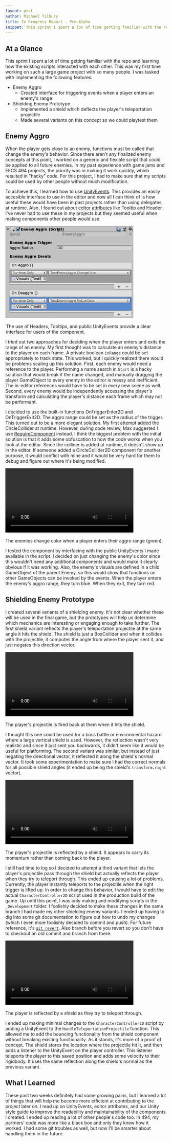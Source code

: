 ```yaml
---
layout: post
author: Michael Tilbury
title: Io Progress Report - Pre-Alpha
snippet: This sprint I spent a lot of time getting familiar with the repository and reading the existing code to understand how the scripts interact with each other. I was tasked with creating an interface for triggering events when a player enters/exits an enemy's range as well as making a prototype version of a shielding enemy.
---
```

## At a Glance
This sprint I spent a lot of time getting familiar with the repo and learning how the existing scripts interacted with each other. This was my first time working on such a large game project with so many people. I was tasked with implementing the following features:
* Enemy Aggro
    * Created interface for triggering events when a player enters an enemy's range
* Shielding Enemy Prototype
    * Implemented a shield which deflects the player's teleportation projectile
    * Made several variants on this concept so we could playtest them

## Enemy Aggro
When the player gets close to an enemy, functions must be called that change the enemy's behavior. Since there aren't any finalized enemy concepts at this point, I worked on a generic and flexible script that could be applied to all future enemies. In my past experience with game jams and EECS 494 projects, the priority was in making it work quickly, which resulted in "hacky" code. For this project, I had to make sure that my scripts could be used by other people without much modification.

To achieve this, I learned how to use [UnityEvents](https://docs.unity3d.com/ScriptReference/Events.UnityEvent.html). This provides an easily accesible interface to use in the editor and now all I can think of is how useful these would have been in past projects rather than using delegates at runtime. Also, I found out about [editor attributes](https://www.google.com/search?client=firefox-b-1-d&q=unityevents) like Tooltip and Header. I've never had to use these in my projects but they seemed useful when making components other people would use.

<!-- ![Editor attributes on the Enemy Aggro component](/assets/images/preAlphaOne/editorAttributes.gif) -->

<div class="image-container text-center">
<img src="/assets/images/preAlphaOne/editorAttributes.gif" width="400" alt="Editor attributes on the Enemy Aggro component" class="img-fluid">
<p class="figure-caption" style="max-width: 500px; margin-left: auto; margin-right: auto">The use of Headers, Tooltips, and public UnityEvents provide a clear interface for users of the component.</p>
</div>

I tried out two approaches for deciding when the player enters and exits the range of an enemy. My first thought was to calculate an enemy's distance to the player on each frame. A private boolean `inRange` could be set appropriately to track state. This worked, but I quickly realized there would be problems scaling up this solution. First, each enemy would need a reference to the player. Performing a name search in `Start` is a hacky solution that would break if the name changed, and manually dragging the player GameObject to every enemy in the editor is messy and inefficient. The in-editor references would have to be set in every new scene as well. Second, every enemy would be independently accessing the player's transform and calculating the player's distance each frame which may not be performant.

I decided to use the built-in functions OnTriggerEnter2D and OnTriggerExit2D. The aggro range could be set as the radius of the trigger. This turned out to be a more elegant solution. My first attempt added the CircleCollider at runtime. However, during code review, Max suggested I use [RequireComponent](https://docs.unity3d.com/ScriptReference/RequireComponent.html) instead. I think the biggest problem with the initial solution is that it adds some obfuscation to how the code works when you look at the editor. Since the collider is added at runtime, it doesn't show up in the editor. If someone added a CircleCollider2D component for another purpose, it would conflict with mine and it would be very hard for them to debug and figure out where it's being modified.

<div class="image-container text-center">
<video width="400" style="margin: none" alt="A red enemy turning cyan when a player enters its aggro range" loop autoplay>
  <source src="/assets/images/preAlphaOne/AggroTest.mp4" type="video/mp4">
</video>
<p class="figure-caption">The enemies change color when a player enters their aggro range (green).</p>
</div>
I tested the component by interfacing with the public UnityEvents I made available in the script. I decided on just changing the enemy's color since this wouldn't need any additional components and would make it clearly obvious if it was working. Also, the enemy's visuals are defined in a child GameObject of the parent Enemy, so this would show that functions on other GameObjects can be invoked by the events. When the player enters the enemy's aggro range, they turn blue. When they exit, they turn red.

## Shielding Enemy Prototype
I created several variants of a shielding enemy. It's not clear whether these will be used in the final game, but the prototypes will help us determine which mechanics are interesting or engaging enough to take further. The first shield variant reflects the player's teleportation projectile at the same angle it hits the shield. The shield is just a BoxCollider and when it collides with the projectile, it computes the angle from where the player sent it, and just negates this direction vector.

<div class="image-container text-center">
<video width="400" style="margin: none" alt="A projectile is deflected back at the player by a shield." loop autoplay>
  <source src="/assets/images/preAlphaOne/Shield1.mp4" type="video/mp4">
</video>
<p class="figure-caption">The player's projectile is fired back at them when it hits the shield.</p>
</div>

I thought this one could be used for a boss battle or environmental hazard where a large vertical shield is used. However, the reflection wasn't very realistic and since it just sent you backwards, it didn't seem like it would be useful for platforming. The second variant was similar, but instead of just negating the directional vector, it reflected it along the shield's normal vector. It took some experimentation to make sure I had the correct normals for all possible shield angles (it ended up being the shield's `transform.right` vector).

<div class="image-container text-center">
<video width="400" style="margin: none" alt="A projectile is deflected by a shield at an angle." loop autoplay>
  <source src="/assets/images/preAlphaOne/Shield2.mp4" type="video/mp4">
</video>
<p class="figure-caption" style="max-width: 600px; margin-left: auto; margin-right: auto">The player's projectile is reflected by a shield. It appears to carry its momentum rather than coming back to the player.</p>
</div>

I still had time to log so I decided to attempt a third variant that lets the player's projectile pass through the shield but actually reflects the player when they try to teleport through. This ended up causing a lot of problems. Currently, the player instantly teleports to the projectile when the right trigger is lifted up. In order to change this behavior, I would have to edit the actual `CharacterController2D` script used in the production build of the game. Up until this point, I was only making and modifying scripts in the `_Development` folder. I foolishly decided to make these changes in the same branch I had made my other shielding enemy variants. I ended up having to dig into some git documentation to figure out how to undo my changes (which I even more foolishly decided to commit and push). For future reference, it's [`git revert`](https://git-scm.com/docs/git-revert). Also branch before you revert so you don't have to checkout an old commit and branch from there.

<div class="image-container text-center">
<video width="400" style="margin: none" alt="The player is reflected by a shield as they try to teleport through." loop autoplay>
  <source src="/assets/images/preAlphaOne/Shield3.mp4" type="video/mp4">
</video>
<p class="figure-caption" >The player is reflected by a shield as they try to teleport through.</p>
</div>

I ended up making minimal changes to the `CharacterController2D` script by adding a UnityEvent to the `HandleTeleportationProjectile` function. This allowed me to add the bouncing functionality from the shield component without breaking existing functionality. As it stands, it's more of a proof of concept. The shield stores the location where the projectile hit it, and then adds a listener to the UnityEvent on the player controller. This listener teleports the player to this saved position and adds some velocity to their rigidbody. It uses the same reflection along the shield's normal as the previous variant.

## What I Learned
These past two weeks definitely had some growing pains, but I learned a lot of things that will help me become more efficient at contributing to the project later on. I read up on UnityEvents, editor attributes, and our Unity style guide to improve the readability and maintainability of the components I created. I ended up reading a lot of other people's code too. In 494, my partners' code was more like a black box and only they knew how it worked. I had some git troubles as well, but now I'll be smarter about handling them in the future.